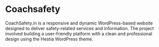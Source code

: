 # Coachsafety
CoachSafety.in is a responsive and dynamic WordPress-based website designed to deliver safety-related services and information. The project involved building a user-friendly platform with a clean and professional design using the Hestia WordPress theme. 
